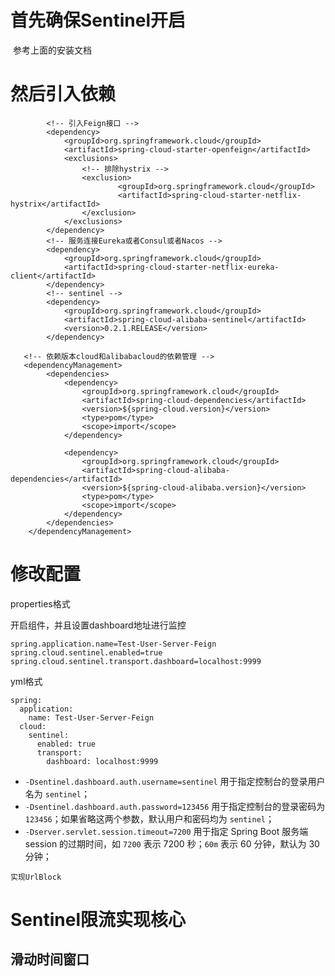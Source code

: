 # 首先确保Sentinel开启

​		参考上面的安装文档

# 然后引入依赖

```
		<!-- 引入Feign接口 -->
        <dependency>
            <groupId>org.springframework.cloud</groupId>
            <artifactId>spring-cloud-starter-openfeign</artifactId>
            <exclusions>
            	<!-- 排除hystrix -->
                <exclusion>
                        <groupId>org.springframework.cloud</groupId>
                        <artifactId>spring-cloud-starter-netflix-hystrix</artifactId>
                </exclusion>
            </exclusions>
        </dependency>
		<!-- 服务连接Eureka或者Consul或者Nacos -->
        <dependency>
            <groupId>org.springframework.cloud</groupId>
            <artifactId>spring-cloud-starter-netflix-eureka-client</artifactId>
        </dependency>
		<!-- sentinel -->
        <dependency>
            <groupId>org.springframework.cloud</groupId>
            <artifactId>spring-cloud-alibaba-sentinel</artifactId>
            <version>0.2.1.RELEASE</version>
        </dependency>   
   
   <!-- 依赖版本cloud和alibabacloud的依赖管理 -->
   <dependencyManagement>
        <dependencies>
            <dependency>
                <groupId>org.springframework.cloud</groupId>
                <artifactId>spring-cloud-dependencies</artifactId>
                <version>${spring-cloud.version}</version>
                <type>pom</type>
                <scope>import</scope>
            </dependency>

            <dependency>
                <groupId>org.springframework.cloud</groupId>
                <artifactId>spring-cloud-alibaba-dependencies</artifactId>
                <version>${spring-cloud-alibaba.version}</version>
                <type>pom</type>
                <scope>import</scope>
            </dependency>
        </dependencies>
    </dependencyManagement>
```

# 修改配置

properties格式

开启组件，并且设置dashboard地址进行监控

```
spring.application.name=Test-User-Server-Feign
spring.cloud.sentinel.enabled=true
spring.cloud.sentinel.transport.dashboard=localhost:9999
```

yml格式

```
spring:
  application:
    name: Test-User-Server-Feign
  cloud:
    sentinel:
      enabled: true
      transport:
        dashboard: localhost:9999
```

- `-Dsentinel.dashboard.auth.username=sentinel` 用于指定控制台的登录用户名为 `sentinel`；
- `-Dsentinel.dashboard.auth.password=123456` 用于指定控制台的登录密码为 `123456`；如果省略这两个参数，默认用户和密码均为 `sentinel`；
- `-Dserver.servlet.session.timeout=7200` 用于指定 Spring Boot 服务端 session 的过期时间，如 `7200` 表示 7200 秒；`60m` 表示 60 分钟，默认为 30 分钟；



```
实现UrlBlock
```

# Sentinel限流实现核心



## 滑动时间窗口